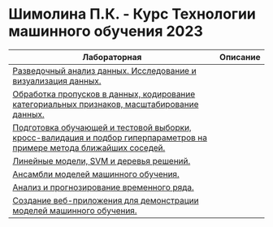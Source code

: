 # Шимолина П.К. - Курс Технологии машинного обучения 2023

|Лабораторная|Описание|
|-|-|
|[Разведочный анализ данных. Исследование и визуализация данных.](https://github.com/polina-shimolina/ML/tree/main/lab%201 "Посмотреть файл")||
|[Обработка пропусков в данных, кодирование категориальных признаков, масштабирование данных.](https://github.com/polina-shimolina/ML/tree/main/lab%202 "Посмотреть файл")||
|[Подготовка обучающей и тестовой выборки, кросс-валидация и подбор гиперпараметров на примере метода ближайших соседей.](https://github.com/polina-shimolina/ML/tree/main/lab%203 "Посмотреть файл")||
|[Линейные модели, SVM и деревья решений.](https://github.com/polina-shimolina/ML/tree/main/lab%204)||
|[Ансамбли моделей машинного обучения.](https://github.com/polina-shimolina/ML/tree/main/lab%205)||
|[Анализ и прогнозирование временного ряда.](https://github.com/polina-shimolina/ML/tree/main/lab%206)||
|[Создание веб-приложения для демонстрации моделей машинного обучения.](https://github.com/polina-shimolina/ML/tree/main/lab%206_1)||
